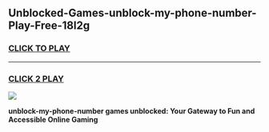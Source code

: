 
## Unblocked-Games-unblock-my-phone-number-Play-Free-18l2g
<h3>
<a href="https://premium76.site?title=unblock-my-phone-number&ref=21A">CLICK TO PLAY</a></h3>
<hr>

<h3>
<a href="https://premium76.site?title=unblock-my-phone-number&ref=21A">CLICK 2 PLAY</a>
  
</h3>

<a href="https://premium76.site?title=unblock-my-phone-number&ref=21A"><img src="https://clearcache.store/games.png"></a>


**unblock-my-phone-number games unblocked: Your Gateway to Fun and Accessible Online Gaming**
